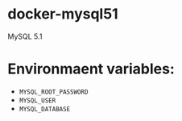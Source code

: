 docker-mysql51
==============

MySQL 5.1

Environmaent variables:
=======================

* `MYSQL_ROOT_PASSWORD`
* `MYSQL_USER`
* `MYSQL_DATABASE`

